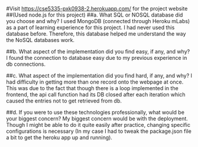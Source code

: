#Visit https://cse5335-pxk0938-2.herokuapp.com/ for the project website
##(Used node.js for this project)
##a. What SQL or NOSQL database did you choose and why?
I used MongoDB (connected through Heroku mLabs)  as a part of learning experience for this project. I had never used this database before. 
Therefore, this database helped me understand the way the NoSQL databases work.

##b. What aspect of the implementation did you find easy, if any, and why?
I found the connection to database easy due to my previous experience in db connections.

##c. What aspect of the implementation did you find hard, if any, and why?
I had difficulty in getting more than one record onto the webpage at once. This was due to the fact that though there is a loop implemented in the frontend, the api call function had its DB closed after each iteration which caused the entries not to get retrieved from db.

##d. If you were to use these technologies professionally, what would be your biggest concern?
My biggest concern would be with the deployment. Though I might be able to do it quite easily after practice, changing specific configurations is necessary (In my case I had to tweak the package.json file a bit to get the heroku app up and running).

